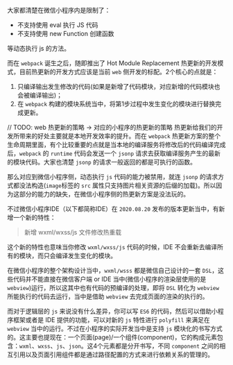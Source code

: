 大家都清楚在微信小程序内是限制了：

* 不支持使用 eval 执行 JS 代码
* 不支持使用 new Function 创建函数

等动态执行 js 的方法。

而在 `webpack` 诞生之后，随即推出了 Hot Module Replacement 热更新的开发模式，目前热更新的开发方式应该是当前 `web` 侧开发的标配。2个核心的点就是：

1. 只编译输出发生修改的代码(如果是新增了代码模块，对应新增的代码模块也会被编译输出)；
2. 在 `webpack` 构建的模块系统当中，将第1步过程中发生变化的模块进行替换完成更新。

// TODO: web 热更新的策略 -> 对应的小程序的热更新的策略
热更新给我们的开发所带来的好处主要就是本地开发效率的提升。而在 `webpack` 热更新方案的整个生命周期里面，有个比较重要的点就是当本地的编译服务将修改后的代码编译完成后，`webpack` 的 `runtime` 代码会发送一个 `jsonp` 请求去获取编译服务产生的最新的模块代码。大家也清楚 `jsonp` 的请求一般返回的都是可执行的函数。

那么对应到微信小程序侧，动态执行 `js` 代码的能力被禁用，就连 `jsonp` 的请求方式都没法构造(`image`标签的 `src` 属性只支持图片相关资源的后缀的加载)。所以因为这部分的能力的缺失，在微信小程序侧的热更新方案是没法玩的。

不过微信小程序IDE（以下都简称IDE）在 `2020.08.20` 发布的版本更新当中，有新增一个新的特性：

> 新增 wxml/wxss/js 文件修改热重载

这个新的特性也意味当你修改 `wxml/wxss/js` 代码的时候，IDE 不会重新去编译所有的模块，而只会编译发生变化的模块。

在微信小程序的整个架构设计当中，`wxml/wsss` 都是微信自己设计的一套 `DSL`，这些代码并不能直接在微信客户端 or IDE 当中(微信小程序的渲染层使用的是 `webview`)运行，所以这其中也有代码的预编译的处理，即将 `DSL` 转化为 `webview` 所能执行的代码去运行，当中是借助 `webview` 去完成页面的渲染的执行的。

而对于逻辑层的 `js` 来说没有什么差异，你可以写 `ES6` 的代码，然后可以借助小程序框架或者是 IDE 提供的功能，可以对新的 `js` 特性进行 `polyfill` 来满足在 `webview` 当中的运行。不过在小程序的实际开发当中是支持 `js` 模块化的书写方式的。这主要也提现在：一个页面(page)/一个组件(component)，它的构成元素包含：`wxml`、`wxss`、`js`、`json`。这4个元素都是分开书写，不同 `component` 之间的相互引用以及页面引用组件都是通过路径配置的方式来进行依赖关系的管理的。